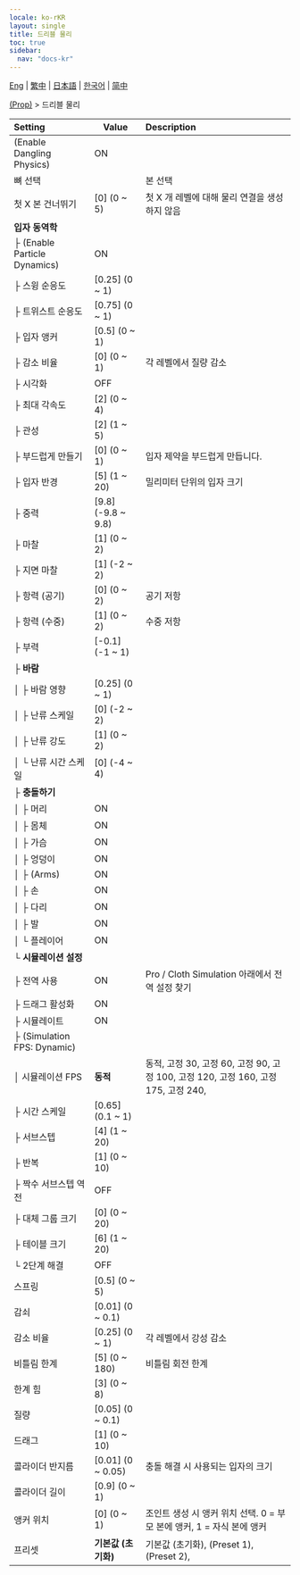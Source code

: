 ```yaml
---
locale: ko-rKR
layout: single
title: 드리블 물리
toc: true
sidebar:
  nav: "docs-kr"
---
```

[Eng](/dancexr/menu/2025.4/prop/cloth_physics) | [繁中](/tw/dancexr/menu/2025.4/prop/cloth_physics) | [日本語](/jp/dancexr/menu/2025.4/prop/cloth_physics) | [한국어](/kr/dancexr/menu/2025.4/prop/cloth_physics) | [简中](/zh/dancexr/menu/2025.4/prop/cloth_physics)

[(Prop)](../menu#(Prop)) > 드리블 물리



| Setting | Value | Description |
| :--- | --- | :--- |
| (Enable Dangling Physics) | ON | 
| 뼈 선택 || 본 선택
| 첫 X 본 건너뛰기 | [0] (0 ~ 5) | 첫 X 개 레벨에 대해 물리 연결을 생성하지 않음
| **입자 동역학** | | 
| ├ (Enable Particle Dynamics) | ON | 
| ├ 스윙 순응도 | [0.25] (0 ~ 1) | 
| ├ 트위스트 순응도 | [0.75] (0 ~ 1) | 
| ├ 입자 앵커 | [0.5] (0 ~ 1) | 
| ├ 감소 비율 | [0] (0 ~ 1) | 각 레벨에서 질량 감소
| ├ 시각화 | OFF | 
| ├ 최대 각속도 | [2] (0 ~ 4) | 
| ├ 관성 | [2] (1 ~ 5) | 
| ├ 부드럽게 만들기 | [0] (0 ~ 1) | 입자 제약을 부드럽게 만듭니다.
| ├ 입자 반경 | [5] (1 ~ 20) | 밀리미터 단위의 입자 크기
| ├ 중력 | [9.8] (-9.8 ~ 9.8) | 
| ├ 마찰 | [1] (0 ~ 2) | 
| ├ 지면 마찰 | [1] (-2 ~ 2) | 
| ├ 항력 (공기) | [0] (0 ~ 2) | 공기 저항
| ├ 항력 (수중) | [1] (0 ~ 2) | 수중 저항
| ├ 부력 | [-0.1] (-1 ~ 1) | 
| ├ **바람** | | 
| │ ├ 바람 영향 | [0.25] (0 ~ 1) | 
| │ ├ 난류 스케일 | [0] (-2 ~ 2) | 
| │ ├ 난류 강도 | [1] (0 ~ 2) | 
| │ └ 난류 시간 스케일 | [0] (-4 ~ 4) | 
| ├ **충돌하기** | | 
| │ ├ 머리 | ON | 
| │ ├ 몸체 | ON | 
| │ ├ 가슴 | ON | 
| │ ├ 엉덩이 | ON | 
| │ ├ (Arms) | ON | 
| │ ├ 손 | ON | 
| │ ├ 다리 | ON | 
| │ ├ 발 | ON | 
| │ └ 플레이어 | ON | 
| └ **시뮬레이션 설정** | | 
|   ├ 전역 사용 | ON | Pro / Cloth Simulation 아래에서 전역 설정 찾기
|   ├ 드래그 활성화 | ON | 
|   ├ 시뮬레이트 | ON | 
|   ├ (Simulation FPS: Dynamic) || 
|   │ 시뮬레이션 FPS | **동적** | 동적, 고정 30, 고정 60, 고정 90, 고정 100, 고정 120, 고정 160, 고정 175, 고정 240,  |
|   ├ 시간 스케일 | [0.65] (0.1 ~ 1) | 
|   ├ 서브스텝 | [4] (1 ~ 20) | 
|   ├ 반복 | [1] (0 ~ 10) | 
|   ├ 짝수 서브스텝 역전 | OFF | 
|   ├ 대체 그룹 크기 | [0] (0 ~ 20) | 
|   ├ 테이블 크기 | [6] (1 ~ 20) | 
|   └ 2단계 해결 | OFF | 
| 스프링 | [0.5] (0 ~ 5) | 
| 감쇠 | [0.01] (0 ~ 0.1) | 
| 감소 비율 | [0.25] (0 ~ 1) | 각 레벨에서 강성 감소
| 비틀림 한계 | [5] (0 ~ 180) | 비틀림 회전 한계
| 한계 힘 | [3] (0 ~ 8) | 
| 질량 | [0.05] (0 ~ 0.1) | 
| 드래그 | [1] (0 ~ 10) | 
| 콜라이더 반지름 | [0.01] (0 ~ 0.05) | 충돌 해결 시 사용되는 입자의 크기
| 콜라이더 길이 | [0.9] (0 ~ 1) | 
| 앵커 위치 | [0] (0 ~ 1) | 조인트 생성 시 앵커 위치 선택. 0 = 부모 본에 앵커, 1 = 자식 본에 앵커
| 프리셋 | **기본값 (초기화)** | 기본값 (초기화), (Preset 1), (Preset 2),  |

